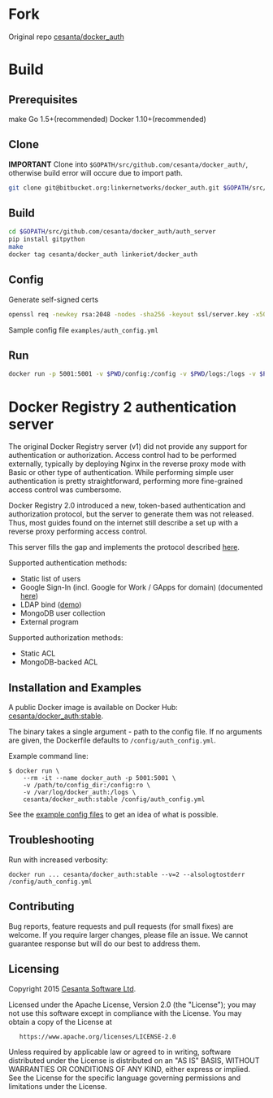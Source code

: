 # Fork
Original repo [cesanta/docker_auth](https://github.com/cesanta/docker_auth)

# Build

## Prerequisites

make
Go 1.5+(recommended)
Docker 1.10+(recommended)

## Clone

**IMPORTANT** Clone into `$GOPATH/src/github.com/cesanta/docker_auth/`, otherwise build error will occure due to import path.
```sh
git clone git@bitbucket.org:linkernetworks/docker_auth.git $GOPATH/src/github.com/cesanta/docker_auth/
```

## Build
```sh
cd $GOPATH/src/github.com/cesanta/docker_auth/auth_server
pip install gitpython
make
docker tag cesanta/docker_auth linkeriot/docker_auth
```

## Config
Generate self-signed certs
```sh
openssl req -newkey rsa:2048 -nodes -sha256 -keyout ssl/server.key -x509 -days 365 -out ssl/server.pem
```

Sample config file `examples/auth_config.yml`


## Run
```sh
docker run -p 5001:5001 -v $PWD/config:/config -v $PWD/logs:/logs -v $PWD/ssl:/ssl linkeriot/docker_auth --v=2 --alsologtostderr /config/auth_config.yml
```

Docker Registry 2 authentication server
=========================================

The original Docker Registry server (v1) did not provide any support for authentication or authorization.
Access control had to be performed externally, typically by deploying Nginx in the reverse proxy mode with Basic or other type of authentication.
While performing simple user authentication is pretty straightforward, performing more fine-grained access control was cumbersome.

Docker Registry 2.0 introduced a new, token-based authentication and authorization protocol, but the server to generate them was not released.
Thus, most guides found on the internet still describe a set up with a reverse proxy performing access control.

This server fills the gap and implements the protocol described [here](https://github.com/docker/distribution/blob/master/docs/spec/auth/token.md).

Supported authentication methods:
 * Static list of users
 * Google Sign-In (incl. Google for Work / GApps for domain) (documented [here](https://github.com/cesanta/docker_auth/blob/master/examples/reference.yml))
 * LDAP bind ([demo](https://github.com/kwk/docker-registry-setup))
 * MongoDB user collection
 * External program

Supported authorization methods:
 * Static ACL
 * MongoDB-backed ACL

## Installation and Examples

A public Docker image is available on Docker Hub: [cesanta/docker_auth:stable](https://registry.hub.docker.com/u/cesanta/docker_auth/).

The binary takes a single argument - path to the config file.
If no arguments are given, the Dockerfile defaults to `/config/auth_config.yml`.

Example command line:

```{r, engine='bash', count_lines}
$ docker run \
    --rm -it --name docker_auth -p 5001:5001 \
    -v /path/to/config_dir:/config:ro \
    -v /var/log/docker_auth:/logs \
    cesanta/docker_auth:stable /config/auth_config.yml
```

See the [example config files](https://github.com/cesanta/docker_auth/tree/master/examples/) to get an idea of what is possible.

## Troubleshooting

Run with increased verbosity:
```{r, engine='bash', count_lines}
docker run ... cesanta/docker_auth:stable --v=2 --alsologtostderr /config/auth_config.yml
```

## Contributing

Bug reports, feature requests and pull requests (for small fixes) are welcome.
If you require larger changes, please file an issue.
We cannot guarantee response but will do our best to address them.

## Licensing

   Copyright 2015 [Cesanta Software Ltd](http://www.cesanta.com).

   Licensed under the Apache License, Version 2.0 (the "License");
   you may not use this software except in compliance with the License.
   You may obtain a copy of the License at

       https://www.apache.org/licenses/LICENSE-2.0

   Unless required by applicable law or agreed to in writing, software
   distributed under the License is distributed on an "AS IS" BASIS,
   WITHOUT WARRANTIES OR CONDITIONS OF ANY KIND, either express or implied.
   See the License for the specific language governing permissions and
   limitations under the License.

